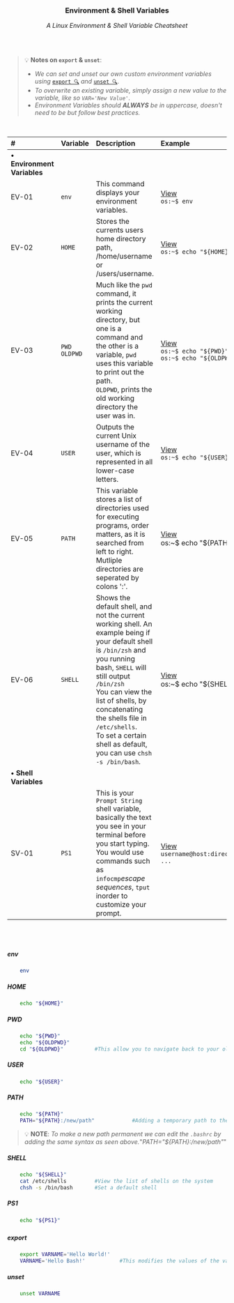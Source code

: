 <div align="center">
    <h3>Environment & Shell Variables</h3>
    <p>
        <em>A Linux Environment & Shell Variable Cheatsheet</em>
    </p>
</div>

<br>
<br>

> 💡 **Notes on `export` & `unset`**: 
> - _We can set and unset our own custom environment variables using_ [`export 🔍`](#export) _and_ [`unset 🔍`](#unset).
> - _To overwrite an existing variable, simply assign a new value to the variable, like so `VAR='New Value'`._
> - _Environment Variables should **ALWAYS** be in uppercase, doesn't need to be but follow best practices._

<br>

|#|Variable|Description|Example|
|:---|:---|:---|:---|
|**&#8226; Environment Variables**||||
|EV-01|`env`|This command displays your environment variables.|[View](#env)<br>`os:~$ env`|
|EV-02|`HOME`|Stores the currents users home directory path, /home/username or /users/username.|[View](#home)<br>`os:~$ echo "${HOME}"`|
|EV-03|`PWD`<br>`OLDPWD`|Much like the `pwd` command, it prints the current working directory, but one is a command and the other is a variable, `pwd` uses this variable to print out the path.<br>`OLDPWD`, prints the old working  directory the user was in.|[View](#pwd)<br>`os:~$ echo "${PWD}"`<br>`os:~$ echo "${OLDPWD}"`|
|EV-04|`USER`|Outputs the current Unix username of the user, which is represented in all lower-case letters.|[View](#user)<br>`os:~$ echo "${USER}"`|
|EV-05|`PATH`|This variable stores a list of directories used for executing programs, order matters, as it is searched from left to right. Mutliple directories are seperated by colons ':'.|[View](#path)<br>os:~$ echo "${PATH}"|
|EV-06|`SHELL`|Shows the default shell, and not the current working shell. An example being if your default shell is `/bin/zsh` and you running bash, `SHELL` will still output `/bin/zsh`<br>You can view the list of shells, by concatenating the shells file in `/etc/shells`.<br>To set a certain shell as default, you can use `chsh -s /bin/bash`.|[View](#shell)<br>os:~$ echo "${SHELL}"|
|**&#8226; Shell Variables**||||
|SV-01|`PS1`|This is your `Prompt String` shell variable, basically the text you see in your terminal before you start typing.<br>You would use commands such as `infocmp`_escape sequences_, `tput` inorder to customize your prompt.|[View](#ps1)<br>`username@host:directory\$ ...`|

<br>
<br>

##### env 

```sh
    env
```

##### HOME

```sh
    echo "${HOME}"
```

##### PWD

```sh
    echo "${PWD}"
    echo "${OLDPWD}"
    cd "${OLDPWD}"          #This allow you to navigate back to your old working directory.
```

##### USER

```sh
    echo "${USER}"
```

##### PATH

```sh
    echo "${PATH}"
    PATH="${PATH}:/new/path"            #Adding a temporary path to the path variable
```
> 💡 **NOTE**: _To make a new path permanent we can edit the `.bashrc` by adding the same syntax as seen above._"_PATH="${PATH}:/new/path"_"

##### SHELL

```sh
    echo "${SHELL}"
    cat /etc/shells         #View the list of shells on the system
    chsh -s /bin/bash       #Set a default shell
```

##### PS1
```sh
    echo "${PS1}"
```

##### 

##### 

##### 

##### 

##### 

##### 

##### 

##### 

##### 

##### 

##### 

##### 

##### 

##### export

```sh
    export VARNAME='Hello World!'
    VARNAME='Hello Bash!'           #This modifies the values of the variable.
```

##### unset

```sh
    unset VARNAME
```
